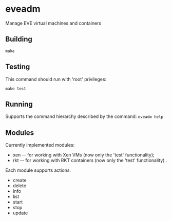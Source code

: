 # eveadm
Manage EVE virtual machines and containers

## Building
```make```

## Testing
This command should run with 'root' privileges:

```make test```

## Running
Supports the command hierarchy described by the command:
```eveadm help```

## Modules
Currently implemented modules:
* xen -- for working with Xen VMs (now only the 'test' functionality);
* rkt -- for working with RKT containers (now only the 'test' functionality) .

Each module supports actions:
* create
* delete
* info
* list
* start
* stop
* update
